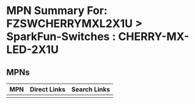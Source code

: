 



# MPN Summary For: FZSWCHERRYMXL2X1U > SparkFun-Switches : CHERRY-MX-LED-2X1U

## MPNs
  

|MPN|Direct Links|Search Links|
| :--- | :--- | :--- |
||||
